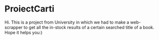 # ProiectCarti
Hi. This is a project from University in which we had to make a web-scrapper to get all the in-stock results of a certain searched title of a book.
Hope it helps you:)
